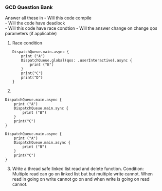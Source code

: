 ### GCD Question Bank

Answer all these in 
	- Will this code compile  
	- Will the code have deadlock  
	- Will this code have race condtion
	- Will the answer change on change qos parameters  (if applicable)

1. Race condition  

	```
	DispatchQueue.main.async {
		print ("A")
		DispatchQueue.global(qos: .userInteractive).async {
		    print ("B")
		}
		print("C")
		print("D")
	}
	```

2.

```
DispatchQueue.main.async {
	print ("A")
	DispatchQueue.main.sync {
		print ("B")
	}
	print("C")
}
```
		
```
DispatchQueue.main.async {
	print ("A")
	DispatchQueue.main.async {
		print ("B")
	}
	print("C")
}
```

3. Write a thread safe linked list read and delete function. Condition: Multiple read can go on linked list but but multiple write cannot. When read in going on write cannot go on and when write is going on read cannot.


